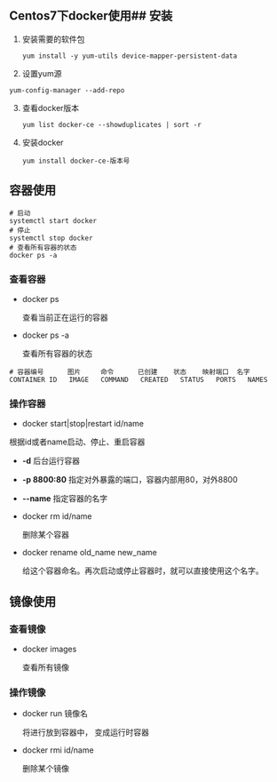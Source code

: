 ## Centos7下docker使用## 安装

1. 安装需要的软件包

   ```shell
   yum install -y yum-utils device-mapper-persistent-data 
   ```

2.  设置yum源 

   ```shell
   yum-config-manager --add-repo
   ```

3. 查看docker版本

   ```shell
   yum list docker-ce --showduplicates | sort -r
   ```

4. 安装docker

   ```shell
   yum install docker-ce-版本号
   ```

## 容器使用

```shell
# 启动
systemctl start docker
# 停止
systemctl stop docker
# 查看所有容器的状态
docker ps -a
```

### 查看容器

- docker ps

   查看当前正在运行的容器 

- docker ps -a

  查看所有容器的状态

```
# 容器编号      图片     命令      已创建    状态    映射端口  名字
CONTAINER ID   IMAGE   COMMAND   CREATED   STATUS   PORTS   NAMES
```

### 操作容器

-  docker start|stop|restart   id/name

  根据id或者name启动、停止、重启容器

  - **-d** 后台运行容器
  - **-p 8800:80** 指定对外暴露的端口，容器内部用80，对外8800 
  - **--name** 指定容器的名字

- docker rm id/name

  删除某个容器

-  docker rename old_name new_name 

   给这个容器命名。再次启动或停止容器时，就可以直接使用这个名字。 

## 镜像使用

### 查看镜像

- docker images

  查看所有镜像

### 操作镜像

- docker run 镜像名

  将进行放到容器中， 变成运行时容器 

-  docker rmi id/name 

   删除某个镜像 